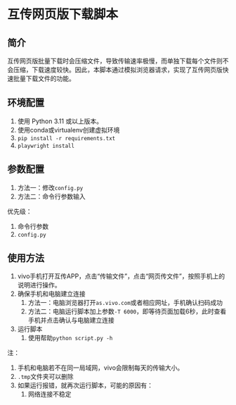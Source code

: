 # 互传网页版下载脚本

## 简介

互传网页版批量下载时会压缩文件，导致传输速率极慢，而单独下载每个文件则不会压缩，下载速度较快。因此，本脚本通过模拟浏览器请求，实现了互传网页版快速批量下载文件的功能。



## 环境配置

1.  使用 Python 3.11 或以上版本。
1.  使用conda或virtualenv创建虚拟环境
1.  `pip install -r requirements.txt`
1.  `playwright install`



## 参数配置

1. 方法一：修改`config.py`
2. 方法二：命令行参数输入



优先级：

1. 命令行参数
2. `config.py`



## 使用方法

1. vivo手机打开互传APP，点击“传输文件”，点击“网页传文件”，按照手机上的说明进行操作。
2. 确保手机和电脑建立连接
   1. 方法一：电脑浏览器打开`as.vivo.com`或者相应网址，手机确认扫码成功
   2. 方法二：电脑运行脚本加上参数`-T 6000`，即等待页面加载6秒，此时查看手机并点击确认与电脑建立连接
3. 运行脚本
   1. 使用帮助`python script.py -h`



注：
1. 手机和电脑若不在同一局域网，vivo会限制每天的传输大小。
2. `.tmp`文件夹可以删除
3. 如果运行报错，就再次运行脚本，可能的原因有：
   1. 网络连接不稳定

